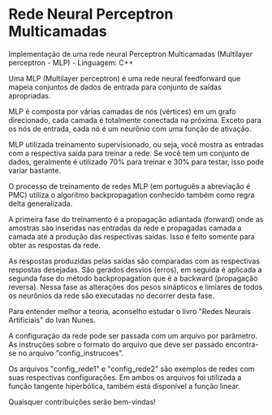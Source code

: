# Rede Neural Perceptron Multicamadas
Implementação de uma rede neural Perceptron Multicamadas (Multilayer perceptron - MLP) - Linguagem: C++

Uma MLP (Multilayer perceptron) é uma rede neural feedforward que mapeia conjuntos de dados de entrada para conjunto de saídas apropriadas.
 
MLP é composta por várias camadas de nós (vértices) em um grafo direcionado, cada camada é totalmente conectada na próxima. Exceto para os nós de entrada, cada nó é um neurônio com uma função de ativação.

MLP utilizada treinamento supervisionado, ou seja, você mostra as entradas com a respectiva saída para treinar a rede. Se você tem um conjunto de dados, geralmente é utilizado 70% para treinar e 30% para testar, isso pode variar bastante.

O processo de treinamento de redes MLP (em português a abreviação é PMC) utiliza o algoritmo backpropagation conhecido também como regra delta generalizada.

A primeira fase do treinamento é a propagação adiantada (forward) onde as amostras são inseridas nas entradas da rede e propagadas camada a camada até a produção das respectivas saídas. Isso é feito somente para obter as respostas da rede.

As respostas produzidas pelas saídas são comparadas com as respectivas respostas desejadas. São gerados desvios (erros), em seguida é aplicada a segunda fase do método backpropagation que é a backward (propagação reversa). Nessa fase as alterações dos pesos sinápticos e limiares de todos os neurônios da rede são executadas no decorrer desta fase.

Para entender melhor a teoria, aconselho estudar o livro "Redes Neurais Artificiais" do Ivan Nunes.

A configuração da rede pode ser passada com um arquivo por parâmetro. As instruções sobre o formato do arquivo que deve ser passado encontra-se no arquivo "config_instrucoes".

Os arquivos "config_rede1" e "config_rede2" são exemplos de redes com suas respectivas configurações. Em ambos os arquivos foi utilizada a função tangente hiperbólica, também está disponível a função linear.

Quaisquer contribuições serão bem-vindas!
